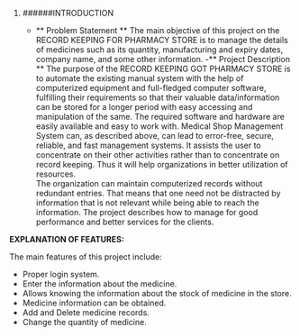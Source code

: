 1.	######INTRODUCTION 
 
    - ** Problem Statement **
The main objective of this project on the RECORD KEEPING FOR PHARMACY STORE is to manage the details of medicines such as its quantity, manufacturing and expiry dates, company name, and some other information.
    -** Project Description **
     The purpose of the RECORD KEEPING GOT PHARMACY STORE is to automate the existing manual system with the help of computerized equipment and full-fledged computer software, fulfilling their requirements so that their valuable data/information can be stored for a longer period with easy accessing and manipulation of the same.  The required software and hardware are easily available and easy to work with. 
      Medical Shop Management System can, as described above, can lead to error-free, secure, reliable, and fast management systems. It assists the user to concentrate on their other activities rather than to concentrate on record keeping.  Thus it will help organizations in better utilization of resources.   
      The organization can maintain computerized records without redundant entries.  That means that one need not be distracted by information that is not relevant while being able to reach the information. The project describes how to manage for good performance and better services for the clients.

**EXPLANATION OF FEATURES:**

The main features of this project include:
-	Proper login system.
-	Enter the information about the medicine.
-	Allows knowing the information about the stock of medicine in the store.
-	Medicine information can be obtained.
-	Add and Delete medicine records.
-	Change the quantity of medicine.
